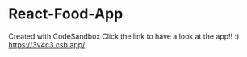 # React-Food-App
Created with CodeSandbox
Click the link to have a look at the app!!
:)
https://3v4c3.csb.app/
